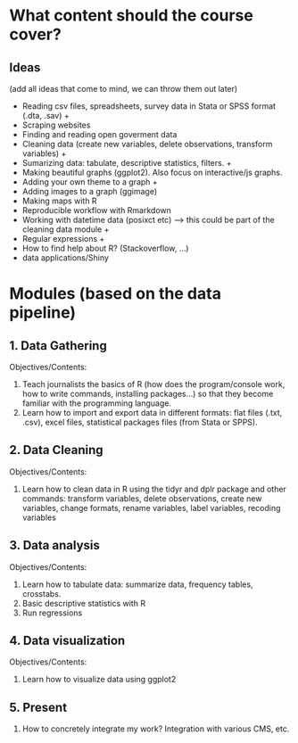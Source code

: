 # What content should the course cover?

## Ideas 
(add all ideas that come to mind, we can throw them out later)

- Reading csv files, spreadsheets, survey data in Stata or SPSS format (.dta, .sav) +
- Scraping websites
- Finding and reading open goverment data
- Cleaning data (create new variables, delete observations, transform variables) +
- Sumarizing data: tabulate, descriptive statistics, filters. +
- Making beautiful graphs (ggplot2). Also focus on interactive/js graphs.
- Adding your own theme to a graph +
- Adding images to a graph (ggimage)
- Making maps with R
- Reproducible workflow with Rmarkdown
- Working with datetime data (posixct etc) --> this could be part of the cleaning data module +
- Regular expressions +
- How to find help about R? (Stackoverflow, ...)
- data applications/Shiny

# Modules (based on the data pipeline)

## 1.  Data Gathering
Objectives/Contents: 
1.  Teach journalists the basics of R (how does the program/console work, how to write commands, installing packages...) so that they become familiar with the programming language.  
2.  Learn how to import and export data in different formats: flat files (.txt, .csv), excel files, statistical packages files (from Stata or SPPS). 

## 2.  Data Cleaning
Objectives/Contents: 
1.  Learn how to clean data in R using the tidyr and dplr package and other commands: transform variables, delete observations, create new variables, change formats, rename variables, label variables, recoding variables

## 3. Data analysis
Objectives/Contents: 
1. Learn how to tabulate data: summarize data, frequency tables, crosstabs.
2. Basic descriptive statistics with R
3. Run regressions 

## 4. Data visualization
Objectives/Contents: 
1. Learn how to visualize data using ggplot2

## 5. Present

1. How to concretely integrate my work? Integration with various CMS, etc. 
